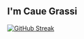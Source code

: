  ## I'm Caue Grassi


[![GitHub Streak](https://github-readme-streak-stats-theta-steel.vercel.app?user=CaueGrassi7&theme=midnight-purple)](https://git.io/streak-stats)
